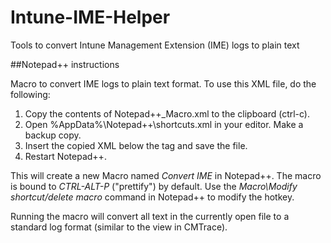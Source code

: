 # Intune-IME-Helper
Tools to convert Intune Management Extension (IME) logs to plain text

##Notepad++ instructions

Macro to convert IME logs to plain text format.  To use this XML file, do the following:
1. Copy the contents of Notepad++_Macro.xml to the clipboard (ctrl-c).
2. Open %AppData%\Notepad++\shortcuts.xml in your editor.  Make a backup copy.
3. Insert the copied XML below the <Macros> tag and save the file.
4. Restart Notepad++.
  
This will create a new Macro named *Convert IME* in Notepad++.  The macro is bound to *CTRL-ALT-P* ("prettify") by default.  Use the *Macro\Modify shortcut/delete macro* command in Notepad++ to modify the hotkey.

Running the macro will convert all text in the currently open file to a standard log format (similar to the view in CMTrace).
